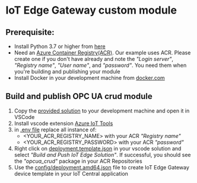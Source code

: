 # IoT Edge Gateway custom module

## Prerequisite:
- Install Python 3.7 or higher from [here](https://www.python.org/downloads/)
- Need an [Azure Container Registry(ACR)](https://portal.azure.com/#create/Microsoft.ContainerRegistry). Our example uses ACR. Please create one if you don't have already and note the _"Login server"_, _"Registry name"_, _"User name"_, and _"password"_. You need them when you're building and publishing your module
- Install Docker in your development machine from [docker.com](https://www.docker.com/products/docker-desktop)

## Build and publish OPC UA crud module
1. Copy the [provided solution](https://github.com/iot-for-all/iotc-opcua-iotedge-gateway/tree/main/edge-gateway-modules/opcua-opaque) to your development machine and open it in VSCode
2. Install vscode extension [Azure IoT Tools](https://marketplace.visualstudio.com/items?itemName=vsciot-vscode.azure-iot-tools)
3. in [.env file](https://github.com/iot-for-all/iotc-opcua-iotedge-gateway/blob/main/edge-gateway-modules/opcua-opaque/.env#L2-L4) replace all instance of:
    - <YOUR_ACR_REGISTRY_NAME> with your ACR _"Registry name"_
    - <YOUR_ACR_REGISTRY_PASSWORD> with your ACR _"password"_
4. Right click on [deployment.template.json](https://github.com/iot-for-all/iotc-opcua-iotedge-gateway/blob/main/edge-gateway-modules/opcua-opaque/deployment.template.json) in your vscode solution and select _"Build and Push IoT Edge Solution"_. If successful, you should see the _"opcua_crud"_ package in your ACR Repositories
5. Use the [config/deployment.amd64.json](https://github.com/iot-for-all/iotc-opcua-iotedge-gateway/blob/main/edge-gateway-modules/opcua-opaque/config/deployment.amd64.json) file to create IoT Edge Gateway device template in your IoT Central application
